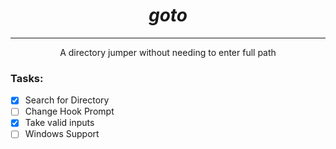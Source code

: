 # <div align="center">_goto_</div>

***

<div align="center">A directory jumper without needing to enter full path</div>

### Tasks:

- [x] Search for Directory
- [ ] Change Hook Prompt
- [x] Take valid inputs
- [ ] Windows Support